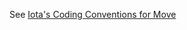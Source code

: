 See [Iota's Coding Conventions for Move](https://docs.iota.io/concepts/iota-move-concepts/conventions)
